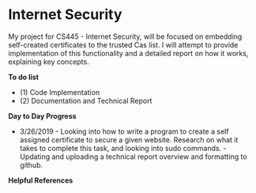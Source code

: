 # Internet Security
My project for CS445 - Internet Security, will be focused on embedding self-created certificates to the trusted Cas list. I will attempt to provide implementation of this functionality and a detailed report on how it works, explaining key concepts.

**To do list**
- (1) Code Implementation 
- (2) Documentation and Technical Report

**Day to Day Progress**
- 3/26/2019 - Looking into how to write a program to create a self assigned certificate to secure a given website. Research on what it takes to complete this task, and looking into sudo commands. 
            - Updating and uploading a technical report overview and formatting to github.

**Helpful References**
